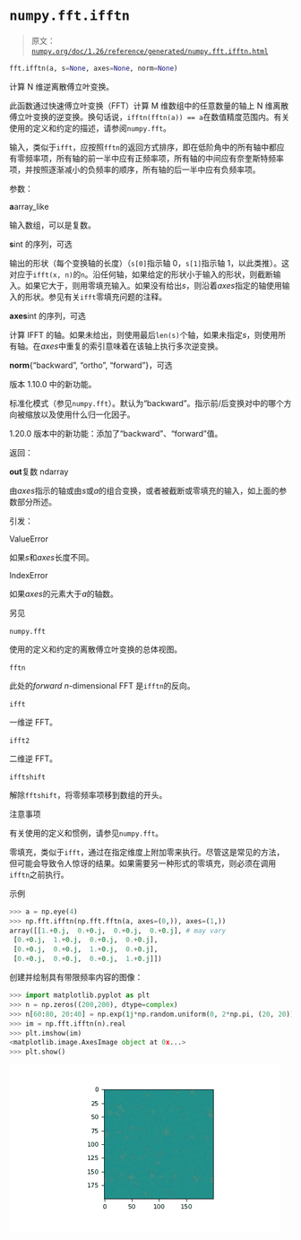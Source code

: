 # `numpy.fft.ifftn`

> 原文：[`numpy.org/doc/1.26/reference/generated/numpy.fft.ifftn.html`](https://numpy.org/doc/1.26/reference/generated/numpy.fft.ifftn.html)

```py
fft.ifftn(a, s=None, axes=None, norm=None)
```

计算 N 维逆离散傅立叶变换。

此函数通过快速傅立叶变换（FFT）计算 M 维数组中的任意数量的轴上 N 维离散傅立叶变换的逆变换。换句话说，`ifftn(fftn(a)) == a`在数值精度范围内。有关使用的定义和约定的描述，请参阅`numpy.fft`。

输入，类似于`ifft`，应按照`fftn`的返回方式排序，即在低阶角中的所有轴中都应有零频率项，所有轴的前一半中应有正频率项，所有轴的中间应有奈奎斯特频率项，并按照逐渐减小的负频率的顺序，所有轴的后一半中应有负频率项。

参数：

**a**array_like

输入数组，可以是复数。

**s**int 的序列，可选

输出的形状（每个变换轴的长度）（`s[0]`指示轴 0，`s[1]`指示轴 1，以此类推）。这对应于`ifft(x, n)`的`n`。沿任何轴，如果给定的形状小于输入的形状，则截断输入。如果它大于，则用零填充输入。如果没有给出*s*，则沿着*axes*指定的轴使用输入的形状。参见有关`ifft`零填充问题的注释。

**axes**int 的序列，可选

计算 IFFT 的轴。如果未给出，则使用最后`len(s)`个轴，如果未指定*s*，则使用所有轴。在*axes*中重复的索引意味着在该轴上执行多次逆变换。

**norm**{“backward”, “ortho”, “forward”}，可选

版本 1.10.0 中的新功能。

标准化模式（参见`numpy.fft`）。默认为“backward”。指示前/后变换对中的哪个方向被缩放以及使用什么归一化因子。

1.20.0 版本中的新功能：添加了“backward”、“forward”值。

返回：

**out**复数 ndarray

由*axes*指示的轴或由*s*或*a*的组合变换，或者被截断或零填充的输入，如上面的参数部分所述。

引发：

ValueError

如果*s*和*axes*长度不同。

IndexError

如果*axes*的元素大于*a*的轴数。

另见

`numpy.fft`

使用的定义和约定的离散傅立叶变换的总体视图。

`fftn`

此处的*forward* *n*-dimensional FFT 是`ifftn`的反向。

`ifft`

一维逆 FFT。

`ifft2`

二维逆 FFT。

`ifftshift`

解除`fftshift`，将零频率项移到数组的开头。

注意事项

有关使用的定义和惯例，请参见`numpy.fft`。

零填充，类似于`ifft`，通过在指定维度上附加零来执行。尽管这是常见的方法，但可能会导致令人惊讶的结果。如果需要另一种形式的零填充，则必须在调用`ifftn`之前执行。

示例

```py
>>> a = np.eye(4)
>>> np.fft.ifftn(np.fft.fftn(a, axes=(0,)), axes=(1,))
array([[1.+0.j,  0.+0.j,  0.+0.j,  0.+0.j], # may vary
 [0.+0.j,  1.+0.j,  0.+0.j,  0.+0.j],
 [0.+0.j,  0.+0.j,  1.+0.j,  0.+0.j],
 [0.+0.j,  0.+0.j,  0.+0.j,  1.+0.j]]) 
```

创建并绘制具有带限频率内容的图像：

```py
>>> import matplotlib.pyplot as plt
>>> n = np.zeros((200,200), dtype=complex)
>>> n[60:80, 20:40] = np.exp(1j*np.random.uniform(0, 2*np.pi, (20, 20)))
>>> im = np.fft.ifftn(n).real
>>> plt.imshow(im)
<matplotlib.image.AxesImage object at 0x...>
>>> plt.show() 
```

![../../_images/numpy-fft-ifftn-1.png](img/7a0aae6a98e3809d861e80d075f0d60e.png)
